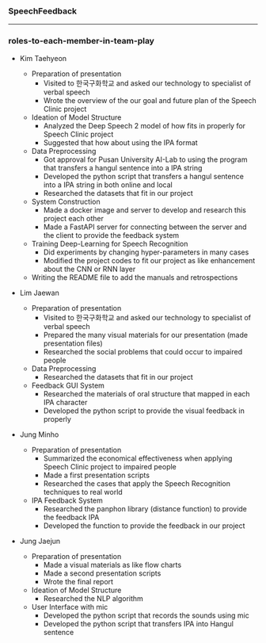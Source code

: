 ### SpeechFeedback
-----

### roles-to-each-member-in-team-play

- Kim Taehyeon
  - Preparation of presentation
    - Visited to 한국구화학교 and asked our technology to specialist of verbal speech
    - Wrote the overview of the our goal and future plan of the Speech Clinic project
  - Ideation of Model Structure
    - Analyzed the Deep Speech 2 model of how fits in properly for Speech Clinic project
    - Suggested that how about using the IPA format
  - Data Preprocessing
    - Got approval for Pusan University AI-Lab to using the program that transfers a hangul sentence into a IPA string
    - Developed the python script that transfers a hangul sentence into a IPA string in both online and local
    - Researched the datasets that fit in our project
  - System Construction
    - Made a docker image and server to develop and research this project each other
    - Made a FastAPI server for connecting between the server and the client to provide the feedback system
  - Training Deep-Learning for Speech Recognition
    - Did experiments by changing hyper-parameters in many cases
    - Modified the project codes to fit our project as like enhancement about the CNN or RNN layer
  - Writing the README file to add the manuals and retrospections

- Lim Jaewan
  - Preparation of presentation
    - Visited to 한국구화학교 and asked our technology to specialist of verbal speech
    - Prepared the many visual materials for our presentation (made presentation files)
    - Researched the social problems that could occur to impaired people
  - Data Preprocessing
    - Researched the datasets that fit in our project
  - Feedback GUI System
    - Researched the materials of oral structure that mapped in each IPA character
    - Developed the python script to provide the visual feedback in properly

- Jung Minho
  - Preparation of presentation
    - Summarized the economical effectiveness when applying Speech Clinic project to impaired people
    - Made a first presentation scripts
    - Researched the cases that apply the Speech Recognition techniques to real world
  - IPA Feedback System
    - Researched the panphon library (distance function) to provide the feedback IPA
    - Developed the function to provide the feedback in our project

- Jung Jaejun
  - Preparation of presentation
    - Made a visual materials as like flow charts
    - Made a second presentation scripts
    - Wrote the final report
  - Ideation of Model Structure
    - Researched the NLP algorithm
  - User Interface with mic
    - Developed the python script that records the sounds using mic
    - Developed the python script that transfers IPA into Hangul sentence
